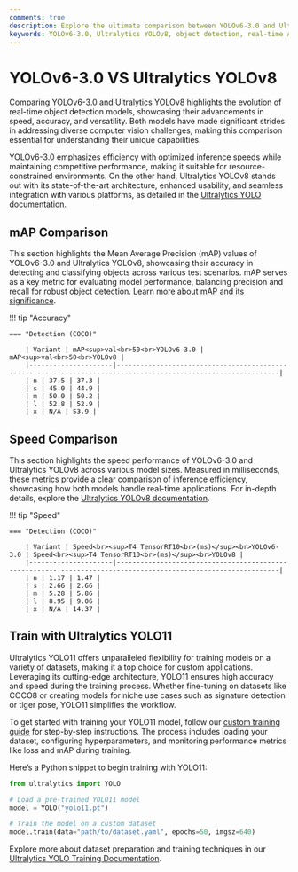 ```yaml
---
comments: true
description: Explore the ultimate comparison between YOLOv6-3.0 and Ultralytics YOLOv8, two cutting-edge models in object detection and computer vision. Discover their performance, speed, and accuracy for real-time AI and edge AI applications.
keywords: YOLOv6-3.0, Ultralytics YOLOv8, object detection, real-time AI, edge AI, computer vision, AI models, YOLO comparison
---
```


# YOLOv6-3.0 VS Ultralytics YOLOv8

Comparing YOLOv6-3.0 and Ultralytics YOLOv8 highlights the evolution of real-time object detection models, showcasing their advancements in speed, accuracy, and versatility. Both models have made significant strides in addressing diverse computer vision challenges, making this comparison essential for understanding their unique capabilities.

YOLOv6-3.0 emphasizes efficiency with optimized inference speeds while maintaining competitive performance, making it suitable for resource-constrained environments. On the other hand, Ultralytics YOLOv8 stands out with its state-of-the-art architecture, enhanced usability, and seamless integration with various platforms, as detailed in the [Ultralytics YOLO documentation](https://docs.ultralytics.com/models/yolov8/).

## mAP Comparison

This section highlights the Mean Average Precision (mAP) values of YOLOv6-3.0 and Ultralytics YOLOv8, showcasing their accuracy in detecting and classifying objects across various test scenarios. mAP serves as a key metric for evaluating model performance, balancing precision and recall for robust object detection. Learn more about [mAP and its significance](https://www.ultralytics.com/glossary/mean-average-precision-map).

!!! tip "Accuracy"

    === "Detection (COCO)"

    	| Variant | mAP<sup>val<br>50<br>YOLOv6-3.0 | mAP<sup>val<br>50<br>YOLOv8 |
    	|---------------------|-------------------------------------------------------|-------------------------------------------------------|
    	| n | 37.5 | 37.3 |
    	| s | 45.0 | 44.9 |
    	| m | 50.0 | 50.2 |
    	| l | 52.8 | 52.9 |
    	| x | N/A | 53.9 |

## Speed Comparison

This section highlights the speed performance of YOLOv6-3.0 and Ultralytics YOLOv8 across various model sizes. Measured in milliseconds, these metrics provide a clear comparison of inference efficiency, showcasing how both models handle real-time applications. For in-depth details, explore the [Ultralytics YOLOv8 documentation](https://docs.ultralytics.com/models/yolov8/).

!!! tip "Speed"

    === "Detection (COCO)"

    	| Variant | Speed<br><sup>T4 TensorRT10<br>(ms)</sup><br>YOLOv6-3.0 | Speed<br><sup>T4 TensorRT10<br>(ms)</sup><br>YOLOv8 |
    	|---------------------|-------------------------------------------------------|-------------------------------------------------------|
    	| n | 1.17 | 1.47 |
    	| s | 2.66 | 2.66 |
    	| m | 5.28 | 5.86 |
    	| l | 8.95 | 9.06 |
    	| x | N/A | 14.37 |

## Train with Ultralytics YOLO11

Ultralytics YOLO11 offers unparalleled flexibility for training models on a variety of datasets, making it a top choice for custom applications. Leveraging its cutting-edge architecture, YOLO11 ensures high accuracy and speed during the training process. Whether fine-tuning on datasets like COCO8 or creating models for niche use cases such as signature detection or tiger pose, YOLO11 simplifies the workflow.

To get started with training your YOLO11 model, follow our [custom training guide](https://docs.ultralytics.com/modes/train/) for step-by-step instructions. The process includes loading your dataset, configuring hyperparameters, and monitoring performance metrics like loss and mAP during training.

Here’s a Python snippet to begin training with YOLO11:

```python
from ultralytics import YOLO

# Load a pre-trained YOLO11 model
model = YOLO("yolo11.pt")

# Train the model on a custom dataset
model.train(data="path/to/dataset.yaml", epochs=50, imgsz=640)
```

Explore more about dataset preparation and training techniques in our [Ultralytics YOLO Training Documentation](https://docs.ultralytics.com/modes/train/).
